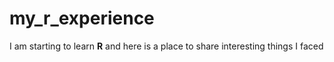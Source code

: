 # my_r_experience

I am starting to learn **R** and here is a place to share interesting things I faced
